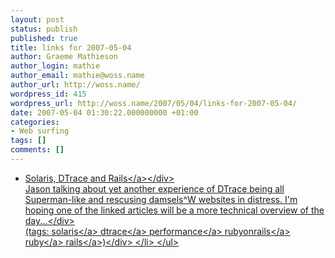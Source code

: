 ```yaml
---
layout: post
status: publish
published: true
title: links for 2007-05-04
author: Graeme Mathieson
author_login: mathie
author_email: mathie@woss.name
author_url: http://woss.name/
wordpress_id: 415
wordpress_url: http://woss.name/2007/05/04/links-for-2007-05-04/
date: 2007-05-04 01:30:22.000000000 +01:00
categories:
- Web surfing
tags: []
comments: []
---
```

<ul class="delicious">
	<li>
		<div class="delicious-link"><a href="http:&#47;&#47;joyeur.com&#47;2007&#47;04&#47;24&#47;solaris-dtrace-and-rails">Solaris, DTrace and Rails<&#47;a><&#47;div>
		<div class="delicious-extended">Jason talking about yet another experience of DTrace being all Superman-like and rescusing damsels^W websites in distress.  I'm hoping one of the linked articles will be a more technical overview of the day...<&#47;div>
		<div class="delicious-tags">(tags: <a href="http:&#47;&#47;del.icio.us&#47;mathie&#47;solaris">solaris<&#47;a> <a href="http:&#47;&#47;del.icio.us&#47;mathie&#47;dtrace">dtrace<&#47;a> <a href="http:&#47;&#47;del.icio.us&#47;mathie&#47;performance">performance<&#47;a> <a href="http:&#47;&#47;del.icio.us&#47;mathie&#47;rubyonrails">rubyonrails<&#47;a> <a href="http:&#47;&#47;del.icio.us&#47;mathie&#47;ruby">ruby<&#47;a> <a href="http:&#47;&#47;del.icio.us&#47;mathie&#47;rails">rails<&#47;a>)<&#47;div>
	<&#47;li>
<&#47;ul>
